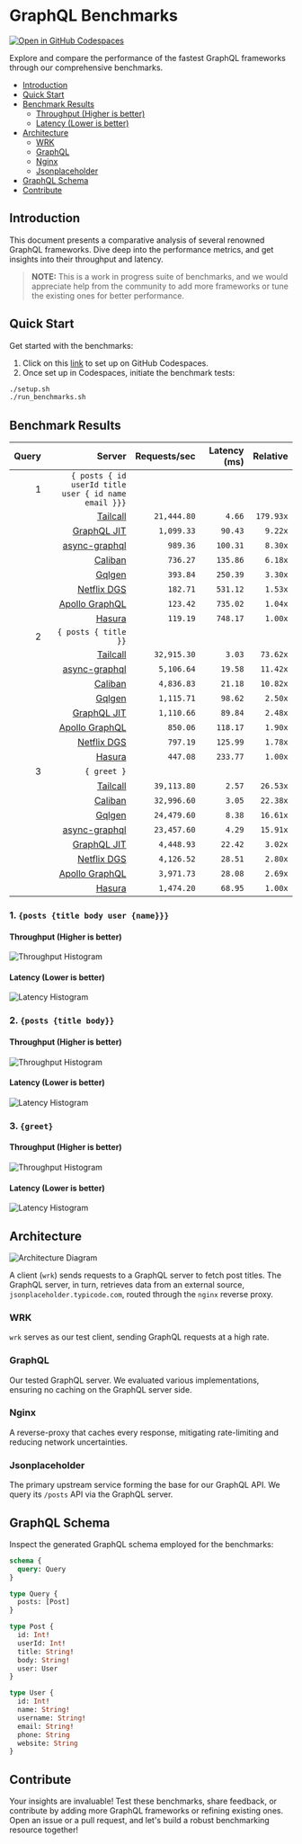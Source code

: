 # GraphQL Benchmarks <!-- omit from toc -->

[![Open in GitHub Codespaces](https://github.com/codespaces/badge.svg)](https://codespaces.new/tailcallhq/graphql-benchmarks)

Explore and compare the performance of the fastest GraphQL frameworks through our comprehensive benchmarks.

- [Introduction](#introduction)
- [Quick Start](#quick-start)
- [Benchmark Results](#benchmark-results)
  - [Throughput (Higher is better)](#throughput-higher-is-better)
  - [Latency (Lower is better)](#latency-lower-is-better)
- [Architecture](#architecture)
  - [WRK](#wrk)
  - [GraphQL](#graphql)
  - [Nginx](#nginx)
  - [Jsonplaceholder](#jsonplaceholder)
- [GraphQL Schema](#graphql-schema)
- [Contribute](#contribute)

[Tailcall]: https://github.com/tailcallhq/tailcall
[Gqlgen]: https://github.com/99designs/gqlgen
[Apollo GraphQL]: https://github.com/apollographql/apollo-server
[Netflix DGS]: https://github.com/netflix/dgs-framework
[Caliban]: https://github.com/ghostdogpr/caliban
[async-graphql]: https://github.com/async-graphql/async-graphql
[Hasura]: https://github.com/hasura/graphql-engine
[GraphQL JIT]: https://github.com/zalando-incubator/graphql-jit

## Introduction

This document presents a comparative analysis of several renowned GraphQL frameworks. Dive deep into the performance metrics, and get insights into their throughput and latency.

> **NOTE:** This is a work in progress suite of benchmarks, and we would appreciate help from the community to add more frameworks or tune the existing ones for better performance.

## Quick Start

Get started with the benchmarks:

1. Click on this [link](https://codespaces.new/tailcallhq/graphql-benchmarks) to set up on GitHub Codespaces.
2. Once set up in Codespaces, initiate the benchmark tests:

```bash
./setup.sh
./run_benchmarks.sh
```

## Benchmark Results

<!-- PERFORMANCE_RESULTS_START -->

| Query | Server | Requests/sec | Latency (ms) | Relative |
|-------:|--------:|--------------:|--------------:|---------:|
| 1 | `{ posts { id userId title user { id name email }}}` |
|| [Tailcall] | `21,444.80` | `4.66` | `179.93x` |
|| [GraphQL JIT] | `1,099.33` | `90.43` | `9.22x` |
|| [async-graphql] | `989.36` | `100.31` | `8.30x` |
|| [Caliban] | `736.27` | `135.86` | `6.18x` |
|| [Gqlgen] | `393.84` | `250.39` | `3.30x` |
|| [Netflix DGS] | `182.71` | `531.12` | `1.53x` |
|| [Apollo GraphQL] | `123.42` | `735.02` | `1.04x` |
|| [Hasura] | `119.19` | `748.17` | `1.00x` |
| 2 | `{ posts { title }}` |
|| [Tailcall] | `32,915.30` | `3.03` | `73.62x` |
|| [async-graphql] | `5,106.64` | `19.58` | `11.42x` |
|| [Caliban] | `4,836.83` | `21.18` | `10.82x` |
|| [Gqlgen] | `1,115.71` | `98.62` | `2.50x` |
|| [GraphQL JIT] | `1,110.66` | `89.84` | `2.48x` |
|| [Apollo GraphQL] | `850.06` | `118.17` | `1.90x` |
|| [Netflix DGS] | `797.19` | `125.99` | `1.78x` |
|| [Hasura] | `447.08` | `233.77` | `1.00x` |
| 3 | `{ greet }` |
|| [Tailcall] | `39,113.80` | `2.57` | `26.53x` |
|| [Caliban] | `32,996.60` | `3.05` | `22.38x` |
|| [Gqlgen] | `24,479.60` | `8.38` | `16.61x` |
|| [async-graphql] | `23,457.60` | `4.29` | `15.91x` |
|| [GraphQL JIT] | `4,448.93` | `22.42` | `3.02x` |
|| [Netflix DGS] | `4,126.52` | `28.51` | `2.80x` |
|| [Apollo GraphQL] | `3,971.73` | `28.08` | `2.69x` |
|| [Hasura] | `1,474.20` | `68.95` | `1.00x` |

<!-- PERFORMANCE_RESULTS_END -->



### 1. `{posts {title body user {name}}}`
#### Throughput (Higher is better)

![Throughput Histogram](assets/req_sec_histogram1.png)

#### Latency (Lower is better)

![Latency Histogram](assets/latency_histogram1.png)

### 2. `{posts {title body}}`
#### Throughput (Higher is better)

![Throughput Histogram](assets/req_sec_histogram2.png)

#### Latency (Lower is better)

![Latency Histogram](assets/latency_histogram2.png)

### 3. `{greet}`
#### Throughput (Higher is better)

![Throughput Histogram](assets/req_sec_histogram3.png)

#### Latency (Lower is better)

![Latency Histogram](assets/latency_histogram3.png)

## Architecture

![Architecture Diagram](assets/architecture.png)

A client (`wrk`) sends requests to a GraphQL server to fetch post titles. The GraphQL server, in turn, retrieves data from an external source, `jsonplaceholder.typicode.com`, routed through the `nginx` reverse proxy.

### WRK

`wrk` serves as our test client, sending GraphQL requests at a high rate.

### GraphQL

Our tested GraphQL server. We evaluated various implementations, ensuring no caching on the GraphQL server side.

### Nginx

A reverse-proxy that caches every response, mitigating rate-limiting and reducing network uncertainties.

### Jsonplaceholder

The primary upstream service forming the base for our GraphQL API. We query its `/posts` API via the GraphQL server.

## GraphQL Schema

Inspect the generated GraphQL schema employed for the benchmarks:

```graphql
schema {
  query: Query
}

type Query {
  posts: [Post]
}

type Post {
  id: Int!
  userId: Int!
  title: String!
  body: String!
  user: User
}

type User {
  id: Int!
  name: String!
  username: String!
  email: String!
  phone: String
  website: String
}
```

## Contribute

Your insights are invaluable! Test these benchmarks, share feedback, or contribute by adding more GraphQL frameworks or refining existing ones. Open an issue or a pull request, and let's build a robust benchmarking resource together!
